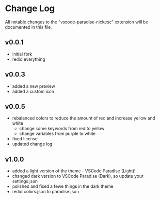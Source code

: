 # Change Log

All notable changes to the "vscode-paradise-nickesc" extension will be documented in this file.

## v0.0.1

- Initial fork
- redid everything

## v0.0.3

- added a new preview
- added a custom icon

## v0.0.5

- rebalanced colors to reduce the amount of red and increase yellow and white
    - change some keywords from red to yellow
    - change variables from purple to white
- fixed license
- updated change log

## v1.0.0

- added a light version of the theme - VSCode Paradise (Light)!
- changed dark version to VSCode Paradise (Dark), so update your settings.json
- polished and fixed a fewe things in the dark theme
- redid colors.json to paradise.json




